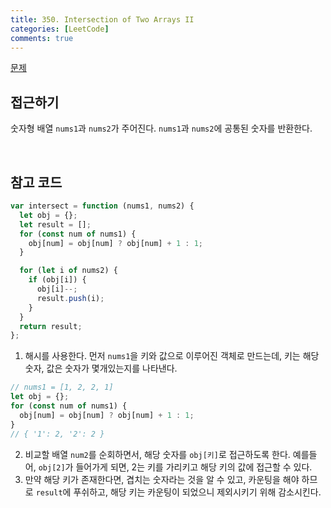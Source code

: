 ```yaml
---
title: 350. Intersection of Two Arrays II
categories: [LeetCode]
comments: true
---
```


[문제](https://leetcode.com/problems/intersection-of-two-arrays-ii)

## 접근하기

숫자형 배열 `nums1`과 `nums2`가 주어진다. `nums1`과 `nums2`에 공통된 숫자를 반환한다.

<br>

## 참고 코드

```js
var intersect = function (nums1, nums2) {
  let obj = {};
  let result = [];
  for (const num of nums1) {
    obj[num] = obj[num] ? obj[num] + 1 : 1;
  }

  for (let i of nums2) {
    if (obj[i]) {
      obj[i]--;
      result.push(i);
    }
  }
  return result;
};
```

1. 해시를 사용한다. 먼저 `nums1`을 키와 값으로 이루어진 객체로 만드는데, 키는 해당 숫자, 값은 숫자가 몇개있는지를 나타낸다.

```js
// nums1 = [1, 2, 2, 1]
let obj = {};
for (const num of nums1) {
  obj[num] = obj[num] ? obj[num] + 1 : 1;
}
// { '1': 2, '2': 2 }
```

2. 비교할 배열 `num2`를 순회하면서, 해당 숫자를 `obj[키]`로 접근하도록 한다. 예를들어, `obj[2]`가 들어가게 되면, 2는 키를 가리키고 해당 키의 값에 접근할 수 있다.
3. 만약 해당 키가 존재한다면, 겹치는 숫자라는 것을 알 수 있고, 카운팅을 해야 하므로 `result`에 푸쉬하고, 해당 키는 카운팅이 되었으니 제외시키기 위해 감소시킨다.
